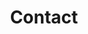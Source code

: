---
# An instance of the Contact widget.
widget: contact

# This file represents a page section.
headless: true

# Order that this section appears on the page.
weight: 130

title: Contact
subtitle:

content:
  # Automatically link email and phone or display as text?
  autolink: true
  
  # Email form provider
  form:
    provider: netlify
    formspree:
      id:
    netlify:
      # Enable CAPTCHA challenge to reduce spam?
      captcha: false

  # Contact details (edit or remove options as required)
  email: quyingming@upc.edu.cn
  phone: 13012402380
  address:
    street: No.66 Changjiang West Road
    city: Qingdao
    region: Shandong
    postcode: '266580'
    country: China
    country_code: CN
  coordinates:
    latitude: '120.1825'
    longitude: '35.9418'
  directions: Enter Building Engineering C and take the stairs to Office C641 on Floor 6
  appointment_url: 'https://calendly.com'
  contact_links:
    - icon: linkedin
      icon_pack: fab
      name: DM Me
      link: https://www.linkedin.com/in/jidong-yang-144088136/
    - icon: video
      icon_pack: fas
      name: Zoom Me
      link: 'https://zoom.com'

design:
  columns: '2'
---
